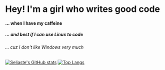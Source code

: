 # Hey! I'm a girl who writes good code
#### ... when I have my caffeine
##### ... and best if I can use Linux to code 
###### ... cuz I don't like Windows very much 
[![Seliaste's GitHub stats](https://github-readme-stats.vercel.app/api?username=seliaste&theme=synthwave)](https://github.com/anuraghazra/github-readme-stats)
[![Top Langs](https://github-readme-stats.vercel.app/api/top-langs/?username=seliaste&theme=synthwave)](https://github.com/anuraghazra/github-readme-stats)
